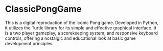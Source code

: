 # ClassicPongGame
This is a digital reproduction of the iconic Pong game. Developed in Python, it utilizes the Turtle library for its simple and effective graphical interface. It is a two player gameplay, a scorekeeping system, and responsive keyboard controls, offering a nostalgic and educational look at basic game development principles.

